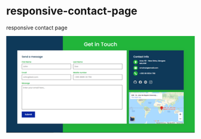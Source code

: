 # responsive-contact-page
responsive contact page

![alt text](https://github.com/Collin0012/responsive-contact-page/blob/master/demo.PNG?raw=true)
